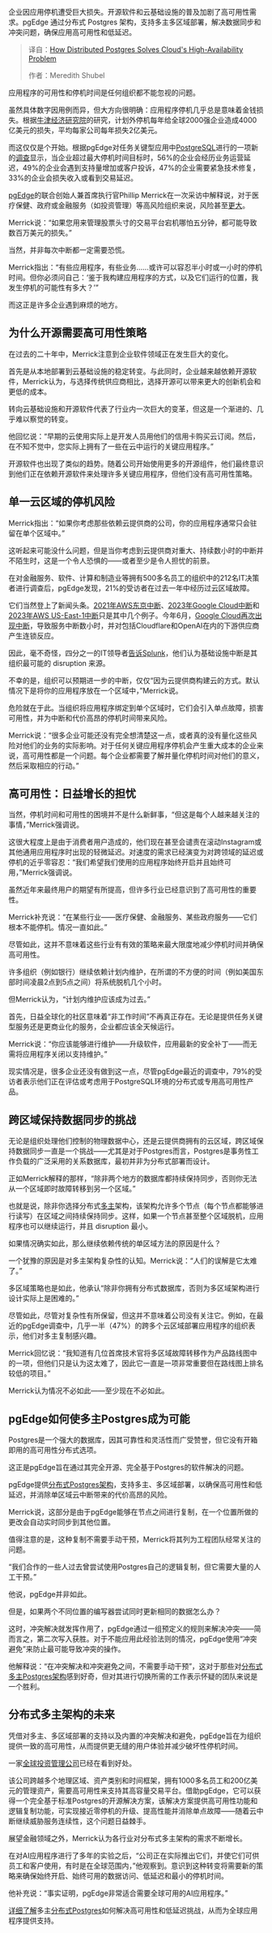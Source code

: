 
<!--
title: 分布式Postgres如何解决云的高可用性问题
cover: https://cdn.thenewstack.io/media/2025/09/5da24611-distributed-postgres-cloud-ha.jpg
summary: 企业因应用停机遭受巨大损失。开源软件和云基础设施的普及加剧了高可用性需求。pgEdge 通过分布式 Postgres 架构，支持多主多区域部署，解决数据同步和冲突问题，确保应用高可用性和低延迟。
-->

企业因应用停机遭受巨大损失。开源软件和云基础设施的普及加剧了高可用性需求。pgEdge 通过分布式 Postgres 架构，支持多主多区域部署，解决数据同步和冲突问题，确保应用高可用性和低延迟。

> 译自：[How Distributed Postgres Solves Cloud's High-Availability Problem](https://thenewstack.io/how-distributed-postgres-solves-clouds-high-availability-problem/)
> 
> 作者：Meredith Shubel

应用程序的可用性和停机时间是任何组织都不能忽视的问题。

虽然具体数字因用例而异，但大方向很明确：应用程序停机几乎总是意味着金钱损失。根据[牛津经济研究院](https://www.oxfordeconomics.com/resource/the-hidden-costs-of-downtime-the-400b-problem-facing-the-global-2000/)的研究，计划外停机每年给全球2000强企业造成4000亿美元的损失，平均每家公司每年损失2亿美元。

而这仅仅是个开始。根据pgEdge对任务关键型应用中[PostgreSQL](https://roadmap.sh/postgresql-dba)进行的一项新的[调查](https://www.pgedge.com/press-releases/new-survey-shows-strong-demand-for-high-availability-as-businesses-increasingly-use-postgresql-in-mission-critical-applications-and-to-alleviate-cloud-outage-concerns)显示，当企业超过最大停机时间目标时，56%的企业会经历业务运营延迟，49%的企业会遇到支持量增加或客户投诉，47%的企业需要紧急技术修复，33%的企业会损失收入或看到交易延迟。

[pgEdge](https://thenewstack.io/startup-pgedge-tackles-the-distributed-edge-with-postgres/)的联合创始人兼首席执行官Phillip Merrick在一次采访中解释说，对于医疗保健、政府或金融服务（如投资管理）等高风险组织来说，风险甚至[更大](https://thenewstack.io/distributed-postgres-high-availability-for-mission-critical-apps)。

Merrick说：“如果您用来管理股票头寸的交易平台宕机哪怕五分钟，都可能导致数百万美元的损失。”

当然，并非每次中断都一定需要恐慌。

Merrick指出：“有些应用程序，有些业务……或许可以容忍半小时或一小时的停机时间。但你必须问自己：‘鉴于我构建应用程序的方式，以及它们运行的位置，我发生停机的可能性有多大？’”

而这正是许多企业遇到麻烦的地方。

## 为什么开源需要高可用性策略

在过去的二十年中，Merrick注意到企业软件领域正在发生巨大的变化。

首先是从本地部署到云基础设施的稳定转变。与此同时，企业越来越依赖开源软件，Merrick认为，与选择传统供应商相比，选择开源可以带来更大的创新机会和更低的成本。

转向云基础设施和开源软件代表了行业内一次巨大的变革，但这是一个渐进的、几乎难以察觉的转变。

他回忆说：“早期的云使用实际上是开发人员用他们的信用卡购买云订阅。然后，在不知不觉中，您实际上拥有了一些在云中运行的关键应用程序。”

开源软件也出现了类似的趋势。随着公司开始使用更多的开源组件，他们最终意识到他们正在依赖开源软件来处理许多关键应用程序，但他们没有高可用性策略。

## 单一云区域的停机风险

Merrick指出：“如果你考虑那些依赖云提供商的公司，你的应用程序通常只会驻留在单个区域中。”

这听起来可能没什么问题，但是当你考虑到云提供商对重大、持续数小时的中断并不陌生时，这是一个令人恐惧的——或者至少是令人担忧的前景。

在对金融服务、软件、计算和制造业等拥有500多名员工的组织中的212名IT决策者进行调查后，pgEdge发现，21%的受访者在过去一年中经历过云区域故障。

它们当然登上了新闻头条。[2021年AWS东京中断](https://thenewstack.io/what-you-can-learn-from-the-aws-tokyo-outage/)、[2023年Google Cloud中断](https://thenewstack.io/google-cloud-services-hit-by-outage-in-paris/)和[2023年AWS US-East-1中断](https://www.sdxcentral.com/news/aws-us-east-1-region-outage-downed-many-websites-now-resolved/)只是其中几个例子。今年6月，[Google Cloud再次出现中断](https://techcrunch.com/2025/06/12/google-cloud-outage-brings-down-a-lot-of-the-internet/)，导致服务中断数小时，并对包括Cloudflare和OpenAI在内的下游供应商产生连锁反应。

因此，毫不奇怪，四分之一的IT领导者[告诉Splunk](https://www.splunk.com/en_us/form/digital-resilience-pays-off.html)，他们认为基础设施中断是其组织最可能的 disruption 来源。

不幸的是，组织可以预期进一步的中断，仅仅“因为云提供商构建云的方式。默认情况下是将你的应用程序放在一个区域中，”Merrick说。

危险就在于此。当组织将应用程序绑定到单个区域时，它们会引入单点故障，损害可用性，并为中断和代价高昂的停机时间带来风险。

Merrick说：“很多企业可能还没有完全想清楚这一点，或者真的没有量化这些风险对他们的业务的实际影响。对于任何关键应用程序停机会产生重大成本的企业来说，高可用性都是一个问题。每个企业都需要了解并量化停机时间对他们的意义，然后采取相应的行动。”

## 高可用性：日益增长的担忧

当然，停机时间和可用性的困境并不是什么新鲜事，“但这是每个人越来越关注的事情，”Merrick强调说。

这很大程度上是由于消费者用户造成的，他们现在甚至会谴责在滚动Instagram或其他通用应用程序时出现的轻微延迟。对速度的需求已经演变为对跨领域的延迟或停机的近乎零容忍：“我们希望我们使用的应用程序始终开启并且始终可用，”Merrick强调说。

虽然近年来最终用户的期望有所提高，但许多行业已经意识到了高可用性的重要性。

Merrick补充说：“在某些行业——医疗保健、金融服务、某些政府服务——它们根本不能停机。情况一直如此。”

尽管如此，这并不意味着这些行业有有效的策略来最大限度地减少停机时间并确保高可用性。

许多组织（例如银行）继续依赖计划内维护，在所谓的不方便的时间（例如美国东部时间凌晨2点到5点之间）将系统脱机几个小时。

但Merrick认为，“计划内维护应该成为过去。”

首先，日益全球化的社区意味着“非工作时间”不再真正存在。无论是提供任务关键型服务还是更商业化的服务，企业都应该全天候运行。

Merrick说：“你应该能够进行维护——升级软件，应用最新的安全补丁——而无需将应用程序关闭以支持维护。”

现实情况是，很多企业还没有做到这一点，尽管pgEdge最近的调查中，79%的受访者表示他们正在评估或考虑用于PostgreSQL环境的分布式或专用高可用性产品。

## 跨区域保持数据同步的挑战

无论是组织处理他们控制的物理数据中心，还是云提供商拥有的云区域，跨区域保持数据同步一直是一个挑战——尤其是对于Postgres而言，Postgres是事务性工作负载的广泛采用的关系数据库，最初并非为分布式部署而设计。

正如Merrick解释的那样，“除非两个地方的数据库都持续保持同步，否则你无法从一个区域即时故障转移到另一个区域。”

也就是说，除非你选择分布式[多主](https://www.pgedge.com/solutions/benefit/multi-master)架构，该架构允许多个节点（每个节点都能够进行读写）在区域之间持续保持同步。这样，如果一个节点甚至整个区域脱机，应用程序也可以继续运行，并且 disruption 最小。

如果情况确实如此，那么继续依赖传统的单区域方法的原因是什么？

一个犹豫的原因是对多主架构复杂性的认知。Merrick说：“人们的误解是它太难了。”

多区域策略也是如此，他承认“除非你拥有分布式数据库，否则为多区域架构进行设计实际上是困难的。”

尽管如此，尽管对复杂性有所保留，但这并不意味着公司没有关注它。例如，在最近的pgEdge调查中，几乎一半（47%）的跨多个云区域部署应用程序的组织表示，他们对多主复制感兴趣。

Merrick回忆说：“我知道有几位首席技术官将多区域故障转移作为产品路线图中的一项，但他们只是认为这太难了，因此它一直是一项非常重要但在路线图上排名较低的项目。”

Merrick认为情况不必如此——至少现在不必如此。

## pgEdge如何使多主Postgres成为可能

Postgres是一个强大的数据库，因其可靠性和灵活性而广受赞誉，但它没有开箱即用的高可用性分布式选项。

这正是pgEdge旨在通过其完全开源、完全基于Postgres的软件解决的问题。

pgEdge提供[分布式Postgres架构](https://www.pgedge.com/solutions/benefit/postgresql-high-availability)，支持多主、多区域部署，以确保高可用性和低延迟，并消除单区域云中断带来的代价高昂的风险。

Merrick说，这部分是由于pgEdge能够在节点之间进行复制，在一个位置所做的更改会自动实时同步到其他位置。

值得注意的是，这种复制不需要手动干预，Merrick将其列为工程团队经常关注的问题。

“我们合作的一些人过去曾尝试使用Postgres自己的逻辑复制，但它需要大量的人工干预。”

他说，pgEdge并非如此。

但是，如果两个不同位置的编写器尝试同时更新相同的数据怎么办？

这时，冲突解决就发挥作用了，pgEdge通过一组预定义的规则来解决冲突——简而言之，第二次写入获胜。对于不能应用此经验法则的情况，pgEdge使用“冲突避免”来防止最可能导致冲突的操作。

他解释说：“在冲突解决和冲突避免之间，不需要手动干预”，这对于那些对[分布式多主Postgres架构](https://www.pgedge.com/solutions/benefit/multi-master)感到好奇，但对其进行切换所需的工作表示怀疑的团队来说是一个胜利。

## 分布式多主架构的未来

凭借对多主、多区域部署的支持以及内置的冲突解决和避免，pgEdge旨在为组织提供一致的高可用性，从而提供更无缝的用户体验并减少破坏性停机时间。

一家[全球投资管理公司](https://www.google.com/url?q=https://a.storyblok.com/f/187930/x/d55b4b196d/financial_services_usecase.pdf&sa=D&source=docs&ust=1757014017919370&usg=AOvVaw3bX8TxPf6c1PBH3oAUI0HG)已经在看到好处。

该公司跨越多个地理区域、资产类别和时间框架，拥有1000多名员工和200亿美元的管理资产，需要高可用性来支持其高容量交易平台。借助pgEdge，它可以获得一个完全基于标准Postgres的开源解决方案，该解决方案提供高可用性功能和逻辑复制功能，可实现接近零停机的升级、提高性能并消除单点故障——随着云中断继续威胁服务连续性，这个问题日益棘手。

展望金融领域之外，Merrick认为各行业对分布式多主架构的需求不断增长。

在对AI应用程序进行了多年的实验之后，“公司正在实际推出它们，并使它们可供员工和客户使用，有时是在全球范围内，”他观察到。意识到这种转变将需要新的策略来确保始终开启、始终可用的数据访问、低延迟和最小的停机时间。

他补充说：“事实证明，pgEdge非常适合需要全球可用的AI应用程序。”

[详细了解](https://www.pgedge.com/PostgresHAsurvey)多主[分布式Postgres](https://www.pgedge.com/products/what-is-pgedge)如何解决高可用性和低延迟挑战，从而为全球应用程序提供支持。